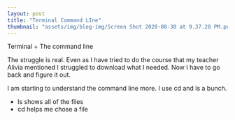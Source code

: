 ```yaml
---
layout: post
title: "Terminal Command LIne"
thumbnail: "assets/img/blog-img/Screen Shot 2020-08-30 at 9.37.28 PM.png"
---
```


Terminal + The command line

The struggle is real.  Even as I have tried to do the course that my teacher Alivia mentioned I struggled to download what I needed.  Now I have to go back and
figure it out.

I am starting to understand the command line more.  I use cd and ls a bunch.  
- ls shows all of the files 
- cd helps me chose a file
